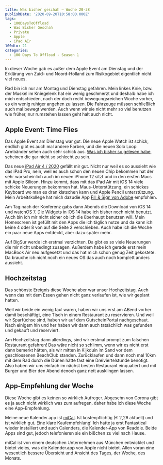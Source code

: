 ```yaml
---
title: Was bisher geschah – Woche 20-38
publishDate: '2020-09-20T10:58:00.000Z'
tags:
  - 100DaysToOffload
  - Was Bisher Geschah
  - Private
  - Apple
  - iPad AIr
100dto: 21
categories:
  - 100 Days To Offload - Season 1
---
```


In dieser Woche gab es außer dem Apple Event am Dienstag und der Erklärung von Zuid- und Noord-Holland zum Risikogebiet eigentlich nicht viel neues.

Rad bin ich nur am Montag und Dienstag gefahren. Mein linkes Knie, bzw. der Muskel im Kniegelenk hat ein wenig geschmerzt und deshalb habe ich mich entschieden, nach der doch recht bewegungsreichen Woche vorher, es ein wenig ruhiger angehen zu lassen. Die Fahrzeuge müssen schließlich auch mal bewegt werden. Auch wenn wir sie nicht mehr so viel benutzen wie früher, nur rumstehen lassen geht halt auch nicht.

<!--more-->

## Apple Event: Time Flies

Das Apple Event am Dienstag war gut. Die neue Apple Watch ist schick, endlich gibt es auch mal andere Farben, und die neuen Solo Loop Armbänder sehen auch sehr schick aus. [Was ich bisher so gelesen habe](https://daringfireball.net/2020/09/graphite_is_the_new_black), scheinen die gar nicht so schlecht zu sein.

Das neue [iPad Air 4 / 2020](https://www.apple.com/de/ipad-air/) gefällt mir gut. Nicht nur weil es so aussieht wie das iPad Pro, nein, weil es auch schon den neuen Chip bekommen hat der sehr warscheinlich auch im neuen iPhone 12 sitzt und in den ersten Macs mit Apple Silicon. Hinzu kommt, dass mit das iPad Air mit iOS 14 viele schicke Neuerungen bekommen hat. Maus-Unterstützung, ein schickes Keyboard wo man es dran klatschen kann und Apple Pencil unterstützung. Mein Arbeitskollege hat mich dazudie App [Fill & Sign von Adobe](https://acrobat.adobe.com/de/de/mobile/fill-sign-pdfs.html) empfohlen.

Am Tag nach der Konferenz gabs dann Abends die Download von iOS 14 und watchOS 7. Die Widgets in iOS 14 habe ich bisher noch nicht benutzt. Auch bin ich mir nicht sicher ob ich die überhaupt benutzen will. Mein Homescreen ist gefüllt mit den Apps die ich täglich nutze und da kann ich keine 4 oder 8 von auf die Seite 2 verschieben. Auch habe ich die Woche ein paar neue Apps entdeckt, aber dazu später mehr.

Auf BigSur werde ich erstmal verzichten. Da gibt es so viele Neuerungen die mir nicht unbedingt zusagen. Außerdem habe ich gerade erst mein MacBook Air neu aufgesetzt und das hat mich schon genug Zeit gekostete. Da brauche ich nicht noch ein neues OS das auch noch komplett anders aussieht.

## Hochzeitstag

Das schönste Ereignis diese Woche aber war unser Hochzeitstag. Auch wenn das mit dem Essen gehen nicht ganz verlaufen ist, wie wir geplant hatten.

Weil wir beide ein wenig faul waren, haben wir uns erst am ABend vorher damit beschäftigt, eine Tisch in einem Restaurant zu reservieren. Und weil wir Sparfüchse sind, haben wir auf dem GutscheinPortal nachgeschaut. Nach einigem hin und her haben wir dann auch tatsächlich was gefunden und gekauft und reserviert.

Am Hochzeitstag dann allerdings, sind wir erstmal prompt zum falschen Restaurant gefahren! Das wäre nicht so schlimm, wenn wir es nicht erst dann bemerkt hätten, als wir mitten in Kijkduin im Sand vor dem geschlossenen BeachClub standen. Zurücklaufen und dann noch mal 10km mit dem Rad durch die Dünen hätte fast eine Dreiviertelstunde benötigt. Also haben wir uns einfach im nächst besten Restaurant einquatiert und mit Burger und Bier den Abend denoch ganz nett ausklingen lassen.

## App-Empfehlung der Woche

Diese Woche gibt es keinen so wirklich Aufreger. Abgesehn von Corona gibt es ja auch nicht wirklich was zum aufregen, daher habe ich diese Woche eine App-Empfehlung.

Meine neue Kalender.app ist [miCal](http://micalapp.com/de). Ist kostenpflichtig (€ 2,29 aktuell) und ist wirklich gut. Eine klare Kaufempfehlung! Ich hatte ja erst Fantastical wieder installiert und auch Calenders, die Kalender-App von Readdle. Beide Apps sind gut, jedoch telefonieren sie ein bißchen zu viel nach Hause.

miCal ist von einem deutschen Unternehmen aus München entwicklet und bietet vieles, was die Kalender.app von Apple nicht bietet. Allen voran eine wesentlich bessere Übersicht und Ansicht des Tages, der Woche, des Monats.
